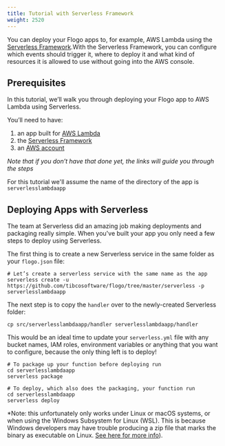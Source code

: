 ```yaml
---
title: Tutorial with Serverless Framework
weight: 2520
---
```


You can deploy your Flogo apps to, for example, AWS Lambda using the [Serverless Framework](https://serverless.com).With the Serverless Framework, you can configure which events should trigger it, where to deploy it and what kind of resources it is allowed to use without going into the AWS console.

## Prerequisites
In this tutorial, we’ll walk you through deploying your Flogo app to AWS Lambda using Serverless. 

You’ll need to have:

1. an app built for [AWS Lambda](https://tibcosoftware.github.io/flogo/faas/how-to/)
1. the [Serverless Framework](https://serverless.com/framework/docs/providers/aws/guide/quick-start/)
1. an [AWS account](https://docs.aws.amazon.com/lambda/latest/dg/welcome.html) 

_Note that if you don’t have that done yet, the links will guide you through the steps_

For this tutorial we'll assume the name of the directory of the app is `serverlesslambdaapp`

## Deploying Apps with Serverless
The team at Serverless did an amazing job making deployments and packaging really simple. When you've built your app you only need a few steps to deploy using Serverless.

The first thing is to create a new Serverless service in the same folder as your `flogo.json` file:
```
# Let’s create a serverless service with the same name as the app
serverless create -u https://github.com/tibcosoftware/flogo/tree/master/serverless -p serverlesslambdaapp
```

The next step is to copy the `handler` over to the newly-created Serverless folder:
```
cp src/serverlesslambdaapp/handler serverlesslambdaapp/handler
```

This would be an ideal time to update your `serverless.yml` file with any bucket names, IAM roles, environment variables or anything that you want to configure, because the only thing left is to deploy!
```
# To package up your function before deploying run
cd serverlesslambdaapp
serverless package

# To deploy, which also does the packaging, your function run
cd serverlesslambdaapp
serverless deploy
```

*Note: this unfortunately only works under Linux or macOS systems, or when using the Windows Subsystem for Linux (WSL). This is because Windows developers may have trouble producing a zip file that marks the binary as executable on Linux. [See here for more info](https://github.com/aws/aws-lambda-go)).
